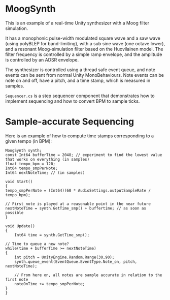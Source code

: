 # MoogSynth

This is an example of a real-time Unity synthesizer with a Moog filter simulation.

It has a monophonic pulse-width modulated square wave and a saw wave (using polyBLEP for band-limiting), with a sub sine wave (one octave lower), and a resonant Moog-simulation filter based on the Huovilainen model. The filter frequency is controlled by a simple ramp envelope, and the amplitude is controlled by an ADSR envelope.

The synthesizer is controlled using a thread safe event queue, and note events can be sent from normal Unity MonoBehaviours.
Note events can be note on and off, have a pitch, and a time stamp, which is measured in samples.

`Sequencer.cs` is a step sequencer component that demonstrates how to implement sequencing and how to convert BPM to sample ticks.

# Sample-accurate Sequencing

Here is an example of how to compute time stamps corresponding to a given tempo (in BPM):

    MoogSynth synth;
    const Int64 bufferTime = 2048; // experiment to find the lowest value that works on everything (in samples)
    float tempo_bpm = 120;
    Int64 tempo_smpPerNote;
    Int64 nextNoteTime; // (in samples)

    void Start()
    {
	tempo_smpPerNote = (Int64)(60 * AudioSettings.outputSampleRate / tempo_bpm);

	// First note is played at a reasonable point in the near future
	nextNoteTime = synth.GetTime_smp() + buffertime; // as soon as possible
    }

    void Update()
    {
        Int64 time = synth.GetTime_smp();

	// Time to queue a new note?
	while(time + bufferTime >= nextNoteTime)
	{
	    int pitch = UnityEngine.Random.Range(30,90);
	    synth.queue_event(EventQueue.EventType.Note_on, pitch, nextNoteTime);

	    // From here on, all notes are sample accurate in relation to the first note
	    noteOnTime += tempo_smpPerNote;
	}
    }


